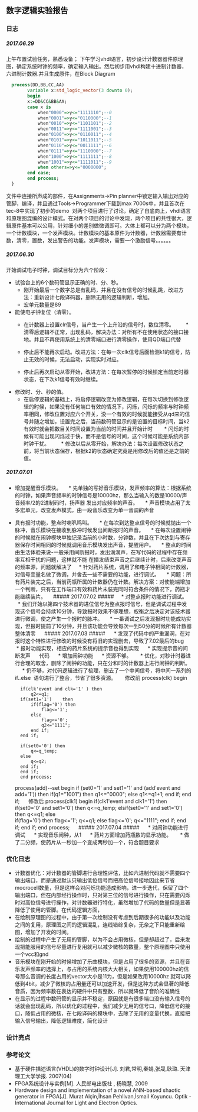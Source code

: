 ## 数字逻辑实验报告 ##
### 日志 ###
   ##### 2017.06.29 ##### 
   上午布置试验任务，熟悉设备；
   下午学习vhdl语言，初步设计计数器器件原理图，确定系统时钟的频率，确定输入输出。然后初步用vhdl构建十进制计数器，六进制计数器.并且生成原件，在Block Diagram
```vhdl
  process(DD,BB,CC,AA)
    	variable x:std_logic_vector(3 downto 0);
		begin
		x:=DD&CC&BB&AA;
		case x is
			when"0000"=>y<="1111110";--0
			when"0001"=>y<="0110000";--1
			when"0010"=>y<="1101101";--2
			when"0011"=>y<="1111001";--3
			when"0100"=>y<="0110011";--4
			when"0101"=>y<="1011011";--5
			when"0110"=>y<="0011111";--6
			when"0111"=>y<="1110000";--7
			when"1000"=>y<="1111111";--8
			when"1001"=>y<="1111011";--9
			when others=>y<="0000000";
		end case;
		end process;
  }
```
   文件中连接所声成的部件，在Assignments->Pin planner中锁定输入输出对应的管脚，编译，并且通过Tools->Programmer下载到max 7000s中，并且首次在tec-8中实现了初步的demo
    对两个项目进行了讨论，确定了自底向上，vhdl语言和原理图混编的设计模式。在对两个项目的讨论中发现，两个项目的共性很大，逻辑原件基本可以公用，针对细小的差别做微调即可。大体上都可以分为两个模块，一个计数模块，一个发声模块。计数模块的基本原件为计数器，计数器需要有计数，清零，置数，发出警告的功能。发声模块，需要一个激励信号。。。。。。
   ##### 2017.06.30 #####
   开始调试电子时钟，调试目标分为六个阶段：
   * 试验台上的6个数码管显示正确的时、分、秒。
        * 刚开始最后一个数字总是有乱码，并且在没有信号的时候乱跳，改进方法：重新设计七段译码器，删除无用的逻辑判断，增加。
        * 宏单元数量是89
   * 能使电子钟复位（清零）。
        * 在计数器上设置clr信号，当产生一个上升沿的信号时，数位清零。
        * 清零后逻辑不正常，出现乱码，解决办法：对所有不在使用状态的接口接地。并且不再使用系统上的清零端口进行清零操作，使用QD端口代替
	
        * 停止后不能再次启动。改进方法：在每一次clk信号后面检测k1的信号，防止无效的时候，无法启动，实现实时对应。
        * 停止后再次启动从零开始，改进方法：在每次暂停的时候锁定当前定时器状态，在下次k1信号有效时继续。
   * 修改时、分、秒的值。
        * 在启停逻辑的基础上，将启停逻辑改变为修改逻辑，在每次切换到修改逻辑的时候，如果没有任何端口有效的情况下，闪烁，闪烁的频率与时钟频率相同，修改位置对应六个开关，没一个有效的时候就能接受从qd来的信号并随之增加，设置完之后，当前数码管显示的是设置的目标时间，当k2有效时就会把数目关时间设置为当前的时间并且开始计时
        * 闪烁的时候有可能出现闪烁过于快，而不是信号的时间，这个时候可能是系统内部时钟干扰。
        * 修改以后从零开始，解决办法：每次设置修改状态之前，将当前状态保存，根据k2的状态确定究竟是用修改后的值还是之前的值。        
##### 2017.07.01 #####
* 增加提醒音乐模块。
     * 先单独的写好音乐模块，发声频率的算法：根据系统的时钟，如果声音频率的时钟信号是10000hz，那么当输入的数是10000/声音频率/2的2进制码时，扬声器          发出对应频率的声音。
     * 声音模块占用了太多宏单元，改变发声模式，由一段音乐改变为单一音调的声音
* 具有报时功能，整点时喇叭鸣叫。
     * 在每次到达整点信号的时候就抛出一个脉冲，音乐模块在接收到脉冲时候发出间断报时的声音。
     * 在每次设置闹钟的时候就在闹钟模块单独记录当前的小时数，分钟数，并且在下次达到与寄存器保存时间相同的时候就调用音乐模块发出声音，提醒用户。
     * 整点的时间由生活体验来说-一般采用间断报时，发出滴滴声，在写代码的过程中存在频率互相干扰的问题，这样就不能 在播发结束声音之后继续计时，后来改变声音的频率源，问题就解决了
     * 针对药片系统，调用了和电子钟相同的计数器，对信号变量名做了微调，并舍去一些不需要的功能，进行调试。
     * 问题：所有药片装完之后，当前药瓶所属的计数器仍在计数。解决方案：对使能端增加一个判断，只有在工作端口有效和药片未装完同时符合条件的情况下，药瓶才能继续装片。
     ##### 2017.07.02 #####
     * 对整点报时功能进行调试。
     * 我们开始以第四个技术器的进位信号为整点报时信号，但是调试过程中发现这个信号会持续10分钟，导致报时效果不够理想，权衡之后决定对该技术器进行微调，使之产生一个报时的脉冲。
     * 一番调试之后发现报时功能成功实现，但报时提前了10分钟，并且该功能会导致每次一到50分的时候所有计数器整体清零
      ##### 2017.07.03 #####
      * 发现了代码中的严重漏洞，在对报时这个特性进行修改的时候没有将旧的实现删去，导致了7.02最后的bug
      * 报时功能实现，相应的药片系统的提示音也得到实现
      * 实现提示音的间断发声
      代码
      * 增加闹钟功能
      * 资源不够。
      * 优化，对秒计时器进行合理的取舍，删除了闹钟的功能，只在分和时的计数器上进行闹钟的判断。
      * 仍不够，对代码逻辑进行了梳理，删去了一个中间信号，将中间一系列的 if..else  语句进行了整合，节省了很多资源。
      修改前
      process(clk)
		begin
		
		if(clk'event and clk='1' ) then
			q2<=q1;
		if(set1='1')	then		
			if(flag='0') then
				flag<='1';
			else
				flag<='0';
				q2<="1111";
			end if;
		end if;

		if(set0='0') then
			q<=q_temp;
		else 
			q<=q2;
		end if;
		end if;
		end process;
	process(add)--set
		begin
		if (set0='1' and set1='1' and (add'event and add='1')) then
			if(q1="1001") then q1<="0000";
			else q1<=q1+1;
			end if;
		end if;
      修改后
      	process(clk1)
		begin
		if(clk1'event and clk1='1') then
			if(set0='0' and set1='0') then
				q<=q_temp;
			elsif(set0='1' and set1='0') then 
				q<=q1;
			else	
				if(flag='0') then
					flag<='1';
					q<=q1;
				else
					flag<='0';
					q<="1111";
				end if;
			end if;
		end if;
	end process;
      ##### 2017.07.04 #####
      * 对闹钟功能进行调试
      * 实现音乐闹钟，从1
      * 药片方面增加药瓶数的显示功能。
      * 做了二分频，使药片从一秒加一个变成两秒加一个，符合题目要求
### 优化日志 ###
* 计数器优化：对计数器的管脚进行合理性评估，比如六进制代码就不需要四个输出端口，而是通过默认只输出低位信号而把高位信号接地因此来节省mocrocell数量，但是这样会对闪烁功能造成影响，进一步迭代，保留了四个输出端口，但在内部经行操作时，只对第三位的信号进行操作，只在需要闪烁时对高位信号进行操作，对计数器进行特化，虽然增加了代码的数量但是显著降低了使用的管脚。在代码逻辑方面，
* 在绘制原理图的过程中，由于第一次绘制没有考虑到后期很多的功能以及功能之间的复用，原理图之间的逻辑混乱，连线错综复杂，无奈之下只能重新绘图，增加了开发的时间。
* 绘制的过程中产生了无用的管脚，以为不会占用微核，但是却超过了，后来发现把能服用的信号尽量进行复用就可以减少微核的数量，整个原理图中只使用一个vcc和gnd
* 音乐模块在刚开始的时候增加了乐曲模块，但是占用了很多的资源，并且在音乐发声频率的选择上，与占用的系统内核大大相关，如果使用100000hz的信号那么音调的长度占用的vector大小是11为，但是如果改用10000hz 就可以降低到4bit，减少了微核的占用量还可以加速开发，但是这种方式会显著的降低音质，因为频率数在表达的硬件中只有整数，所以就降低了音阶的准确性
* 在显示的过程中数码管的显示并不稳定，原因就是有很多端口没有输入信号的话就会出现乱码，所以优化的过程中，我们减少无用的信号口，降低信号的接口，降低占用的微核，在七段译码的模块中，去除了无用的变量代换，直接把输入信号输出，降低逻辑难度，简化设计


### 设计亮点 ###

### 参考论文 ###
* 基于硬件描述语言(VHDL)的数字时钟设计[J]. 刘君,常明,秦娟,张晟,耿璐.  天津理工大学学报. 2007(04)
* FPGA系统设计与实例[M]. 人民邮电出版社 , 杨晓慧, 2009
* Hardware design and implementation of a novel ANN-based shaotic generator in FPGA[J]. Murat Alçin,İhsan Pehlivan,İsmail Koyuncu.  Optik - International Journal for Light and Electron Optics.
   
   
